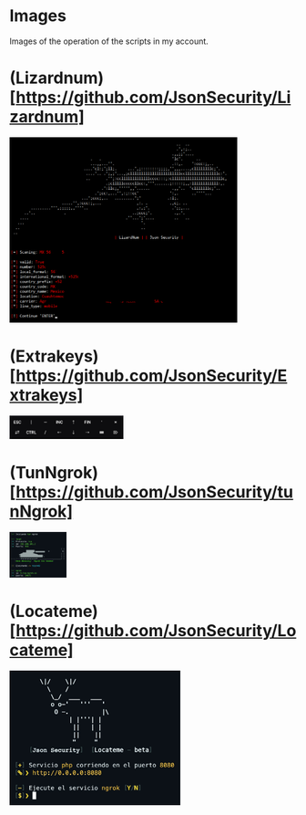 # Images
Images of the operation of the scripts in my account.

# (Lizardnum)[https://github.com/JsonSecurity/Lizardnum]
<img src="https://github.com/JsonSecurity/Images/blob/main/scripts/Lizardnum.png" width="400" />

# (Extrakeys)[https://github.com/JsonSecurity/Extrakeys]
<img src="https://github.com/JsonSecurity/Images/blob/main/scripts/extrakeys.jpg" width="200" />

# (TunNgrok)[https://github.com/JsonSecurity/tunNgrok] 
<img src="https://github.com/JsonSecurity/Images/blob/main/scripts/tcp.jpg" width="100" />

# (Locateme)[https://github.com/JsonSecurity/Locateme]
<img src="https://github.com/JsonSecurity/Images/blob/main/scripts/locateme.jpg" width="300" />
